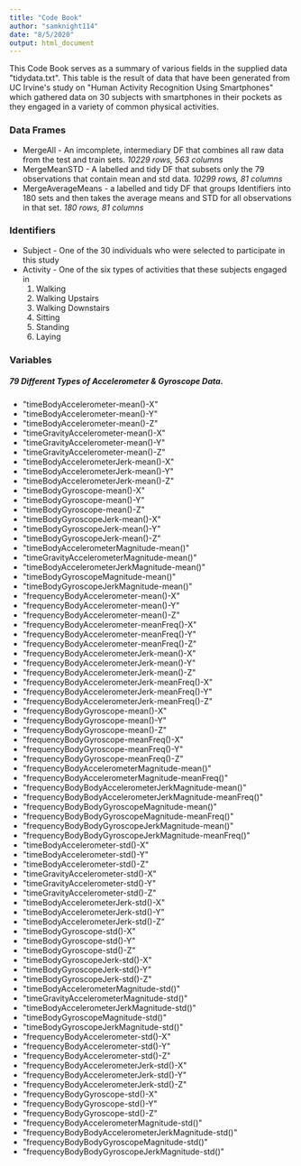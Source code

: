 ```yaml
---
title: "Code Book"
author: "samknight114"
date: "8/5/2020"
output: html_document
---
```


This Code Book serves as a summary of various fields in the supplied data "tidydata.txt". This table is the result of data that have been generated from UC Irvine's study on "Human Activity Recognition Using Smartphones" which gathered data on 30 subjects with smartphones in their pockets as they engaged in a variety of common physical activities.

### Data Frames

- MergeAll - An imcomplete, intermediary DF that combines all raw data from the test and train sets. *10229 rows, 563 columns*
- MergeMeanSTD - A labelled and tidy DF that subsets only the 79 observations that contain mean and std data. *10299 rows, 81 columns*
- MergeAverageMeans - a labelled and tidy DF that groups Identifiers into 180 sets and then takes the average means and STD for all observations in that set. *180 rows, 81 columns*

### Identifiers 

- Subject - One of the 30 individuals who were selected to participate in this study
- Activity - One of the six types of activities that these subjects engaged in
  1. Walking
  2. Walking Upstairs
  3. Walking Downstairs
  4. Sitting
  5. Standing
  6. Laying

### Variables

##### 79 Different Types of Accelerometer & Gyroscope Data. 

- "timeBodyAccelerometer-mean()-X"
- "timeBodyAccelerometer-mean()-Y"
- "timeBodyAccelerometer-mean()-Z"
- "timeGravityAccelerometer-mean()-X"
- "timeGravityAccelerometer-mean()-Y"
- "timeGravityAccelerometer-mean()-Z"
- "timeBodyAccelerometerJerk-mean()-X"
- "timeBodyAccelerometerJerk-mean()-Y"
- "timeBodyAccelerometerJerk-mean()-Z"
- "timeBodyGyroscope-mean()-X"
- "timeBodyGyroscope-mean()-Y"
- "timeBodyGyroscope-mean()-Z"
- "timeBodyGyroscopeJerk-mean()-X"
- "timeBodyGyroscopeJerk-mean()-Y"
- "timeBodyGyroscopeJerk-mean()-Z"
- "timeBodyAccelerometerMagnitude-mean()"
- "timeGravityAccelerometerMagnitude-mean()"
- "timeBodyAccelerometerJerkMagnitude-mean()"
- "timeBodyGyroscopeMagnitude-mean()"
- "timeBodyGyroscopeJerkMagnitude-mean()"
- "frequencyBodyAccelerometer-mean()-X"
- "frequencyBodyAccelerometer-mean()-Y"
- "frequencyBodyAccelerometer-mean()-Z"
- "frequencyBodyAccelerometer-meanFreq()-X"
- "frequencyBodyAccelerometer-meanFreq()-Y"
- "frequencyBodyAccelerometer-meanFreq()-Z"
- "frequencyBodyAccelerometerJerk-mean()-X"
- "frequencyBodyAccelerometerJerk-mean()-Y"
- "frequencyBodyAccelerometerJerk-mean()-Z"
- "frequencyBodyAccelerometerJerk-meanFreq()-X"
- "frequencyBodyAccelerometerJerk-meanFreq()-Y"
- "frequencyBodyAccelerometerJerk-meanFreq()-Z"
- "frequencyBodyGyroscope-mean()-X"
- "frequencyBodyGyroscope-mean()-Y"
- "frequencyBodyGyroscope-mean()-Z"
- "frequencyBodyGyroscope-meanFreq()-X"
- "frequencyBodyGyroscope-meanFreq()-Y"
- "frequencyBodyGyroscope-meanFreq()-Z"
- "frequencyBodyAccelerometerMagnitude-mean()"
- "frequencyBodyAccelerometerMagnitude-meanFreq()"
- "frequencyBodyBodyAccelerometerJerkMagnitude-mean()"
- "frequencyBodyBodyAccelerometerJerkMagnitude-meanFreq()"
- "frequencyBodyBodyGyroscopeMagnitude-mean()"
- "frequencyBodyBodyGyroscopeMagnitude-meanFreq()"
- "frequencyBodyBodyGyroscopeJerkMagnitude-mean()"
- "frequencyBodyBodyGyroscopeJerkMagnitude-meanFreq()"
- "timeBodyAccelerometer-std()-X"
- "timeBodyAccelerometer-std()-Y"
- "timeBodyAccelerometer-std()-Z"
- "timeGravityAccelerometer-std()-X"
- "timeGravityAccelerometer-std()-Y"
- "timeGravityAccelerometer-std()-Z"
- "timeBodyAccelerometerJerk-std()-X"
- "timeBodyAccelerometerJerk-std()-Y"
- "timeBodyAccelerometerJerk-std()-Z"
- "timeBodyGyroscope-std()-X"
- "timeBodyGyroscope-std()-Y"
- "timeBodyGyroscope-std()-Z"
- "timeBodyGyroscopeJerk-std()-X"
- "timeBodyGyroscopeJerk-std()-Y"
- "timeBodyGyroscopeJerk-std()-Z"
- "timeBodyAccelerometerMagnitude-std()"
- "timeGravityAccelerometerMagnitude-std()"
- "timeBodyAccelerometerJerkMagnitude-std()"
- "timeBodyGyroscopeMagnitude-std()"
- "timeBodyGyroscopeJerkMagnitude-std()"
- "frequencyBodyAccelerometer-std()-X"
- "frequencyBodyAccelerometer-std()-Y"
- "frequencyBodyAccelerometer-std()-Z"
- "frequencyBodyAccelerometerJerk-std()-X"
- "frequencyBodyAccelerometerJerk-std()-Y"
- "frequencyBodyAccelerometerJerk-std()-Z"
- "frequencyBodyGyroscope-std()-X"
- "frequencyBodyGyroscope-std()-Y"
- "frequencyBodyGyroscope-std()-Z"
- "frequencyBodyAccelerometerMagnitude-std()"
- "frequencyBodyBodyAccelerometerJerkMagnitude-std()"
- "frequencyBodyBodyGyroscopeMagnitude-std()"
- "frequencyBodyBodyGyroscopeJerkMagnitude-std()"




